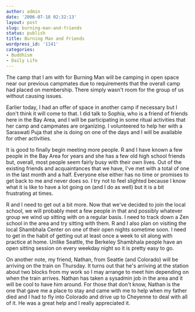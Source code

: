 ```yaml
---
author: admin
date: '2006-07-18 02:32:13'
layout: post
slug: burning-man-and-friends
status: publish
title: Burning Man and Friends
wordpress_id: '1141'
categories:
- Buddhism
- Daily Life
---
```

The camp that I am with for Burning Man will be camping in open space near our previous campmates due to requirements that the overall camp had placed on membership. There simply wasn't room for the group of us without causing issues.

Earlier today, I had an offer of space in another camp if necessary but I don't think it will come to that. I did talk to Sophia, who is a friend of friends here in the Bay Area, and I will be participating in some ritual activities that her camp and campmates are organizing. I volunteered to help her with a Saraswati Puja that she is doing on one of the days and I will be available for other activities.

It is good to finally begin meeting more people. R and I have known a few people in the Bay Area for years and she has a few old high school friends but, overall, most people seem fairly busy with their own lives. Out of the existing friends and acquaintances that we have, I've met with a total of one in the last month and a half. Everyone else either has no time or promises to get back to me and never does so. I try not to feel slighted because I know what it is like to have a lot going on (and I do as well) but it is a bit frustrating at times.

R and I need to get out a bit more. Now that we've decided to join the local school, we will probably meet a few people in that and possibly whatever group we wind up sitting with on a regular basis. I need to track down a Zen school in the area and try sitting with them. R and I also plan on visiting the local Shambhala Center on one of their open nights sometime soon. I need to get in the habit of getting out at least once a week to sit along with practice at home. Unlike Seattle, the Berkeley Shambhala people have an open sitting session on every weekday night so it is pretty easy to go.

On another note, my friend, Nathan, from Seattle (and Colorado) will be arriving on the train on Thursday. It turns out that he's arriving at the station about two blocks from my work so I may arrange to meet him depending on when the train arrives. Nathan has taken a sysadmin job in the area and it will be cool to have him around. For those that don't know, Nathan is the one that gave me a place to stay and came with me to help when my father died and I had to fly into Colorado and drive up to Cheyenne to deal with all of it. He was a great help and I really appreciated it.
